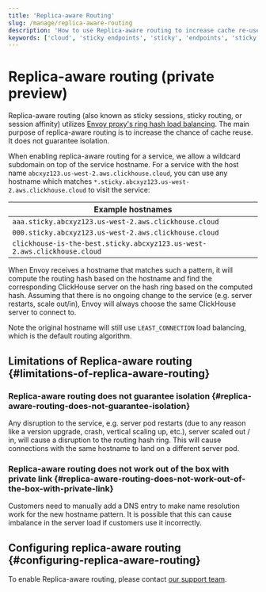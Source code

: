 ```yaml
---
title: 'Replica-aware Routing'
slug: /manage/replica-aware-routing
description: 'How to use Replica-aware routing to increase cache re-use'
keywords: ['cloud', 'sticky endpoints', 'sticky', 'endpoints', 'sticky routing', 'routing', 'replica aware routing']
---
```


# Replica-aware routing (private preview)

Replica-aware routing (also known as sticky sessions, sticky routing, or session affinity) utilizes [Envoy proxy's ring hash load balancing](https://www.envoyproxy.io/docs/envoy/latest/intro/arch_overview/upstream/load_balancing/load_balancers#ring-hash). The main purpose of replica-aware routing is to increase the chance of cache reuse. It does not guarantee isolation.

When enabling replica-aware routing for a service, we allow a wildcard subdomain on top of the service hostname. For a service with the host name `abcxyz123.us-west-2.aws.clickhouse.cloud`, you can use any hostname which matches `*.sticky.abcxyz123.us-west-2.aws.clickhouse.cloud` to visit the service:

|Example hostnames|
|---|
|`aaa.sticky.abcxyz123.us-west-2.aws.clickhouse.cloud`|
|`000.sticky.abcxyz123.us-west-2.aws.clickhouse.cloud`|
|`clickhouse-is-the-best.sticky.abcxyz123.us-west-2.aws.clickhouse.cloud`|

When Envoy receives a hostname that matches such a pattern, it will compute the routing hash based on the hostname and find the corresponding ClickHouse server on the hash ring based on the computed hash. Assuming that there is no ongoing change to the service (e.g. server restarts, scale out/in), Envoy will always choose the same ClickHouse server to connect to.

Note the original hostname will still use `LEAST_CONNECTION` load balancing, which is the default routing algorithm.

## Limitations of Replica-aware routing {#limitations-of-replica-aware-routing}

### Replica-aware routing does not guarantee isolation {#replica-aware-routing-does-not-guarantee-isolation}

Any disruption to the service, e.g. server pod restarts (due to any reason like a version upgrade, crash, vertical scaling up, etc.), server scaled out / in, will cause a disruption to the routing hash ring. This will cause connections with the same hostname to land on a different server pod.

### Replica-aware routing does not work out of the box with private link {#replica-aware-routing-does-not-work-out-of-the-box-with-private-link}

Customers need to manually add a DNS entry to make name resolution work for the new hostname pattern. It is possible that this can cause imbalance in the server load if customers use it incorrectly.

## Configuring replica-aware routing {#configuring-replica-aware-routing}

To enable Replica-aware routing, please contact [our support team](https://clickhouse.com/support).
